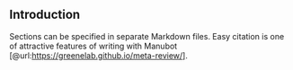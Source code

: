 ## Introduction

Sections can be specified in separate Markdown files.
Easy citation is one of attractive features of writing with Manubot [@url:https://greenelab.github.io/meta-review/].
